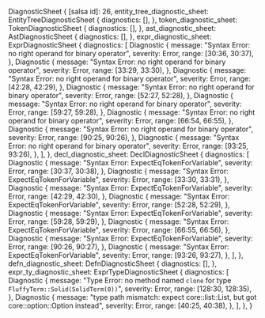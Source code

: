 DiagnosticSheet {
    [salsa id]: 26,
    entity_tree_diagnostic_sheet: EntityTreeDiagnosticSheet {
        diagnostics: [],
    },
    token_diagnostic_sheet: TokenDiagnosticSheet {
        diagnostics: [],
    },
    ast_diagnostic_sheet: AstDiagnosticSheet {
        diagnostics: [],
    },
    expr_diagnostic_sheet: ExprDiagnosticSheet {
        diagnostics: [
            Diagnostic {
                message: "Syntax Error: no right operand for binary operator",
                severity: Error,
                range: [30:36, 30:37),
            },
            Diagnostic {
                message: "Syntax Error: no right operand for binary operator",
                severity: Error,
                range: [33:29, 33:30),
            },
            Diagnostic {
                message: "Syntax Error: no right operand for binary operator",
                severity: Error,
                range: [42:28, 42:29),
            },
            Diagnostic {
                message: "Syntax Error: no right operand for binary operator",
                severity: Error,
                range: [52:27, 52:28),
            },
            Diagnostic {
                message: "Syntax Error: no right operand for binary operator",
                severity: Error,
                range: [59:27, 59:28),
            },
            Diagnostic {
                message: "Syntax Error: no right operand for binary operator",
                severity: Error,
                range: [66:54, 66:55),
            },
            Diagnostic {
                message: "Syntax Error: no right operand for binary operator",
                severity: Error,
                range: [90:25, 90:26),
            },
            Diagnostic {
                message: "Syntax Error: no right operand for binary operator",
                severity: Error,
                range: [93:25, 93:26),
            },
        ],
    },
    decl_diagnostic_sheet: DeclDiagnosticSheet {
        diagnostics: [
            Diagnostic {
                message: "Syntax Error: ExpectEqTokenForVariable",
                severity: Error,
                range: [30:37, 30:38),
            },
            Diagnostic {
                message: "Syntax Error: ExpectEqTokenForVariable",
                severity: Error,
                range: [33:30, 33:31),
            },
            Diagnostic {
                message: "Syntax Error: ExpectEqTokenForVariable",
                severity: Error,
                range: [42:29, 42:30),
            },
            Diagnostic {
                message: "Syntax Error: ExpectEqTokenForVariable",
                severity: Error,
                range: [52:28, 52:29),
            },
            Diagnostic {
                message: "Syntax Error: ExpectEqTokenForVariable",
                severity: Error,
                range: [59:28, 59:29),
            },
            Diagnostic {
                message: "Syntax Error: ExpectEqTokenForVariable",
                severity: Error,
                range: [66:55, 66:56),
            },
            Diagnostic {
                message: "Syntax Error: ExpectEqTokenForVariable",
                severity: Error,
                range: [90:26, 90:27),
            },
            Diagnostic {
                message: "Syntax Error: ExpectEqTokenForVariable",
                severity: Error,
                range: [93:26, 93:27),
            },
        ],
    },
    defn_diagnostic_sheet: DefnDiagnosticSheet {
        diagnostics: [],
    },
    expr_ty_diagnostic_sheet: ExprTypeDiagnosticSheet {
        diagnostics: [
            Diagnostic {
                message: "Type Error: no method named `clone` for type `FluffyTerm::Solid(SolidTerm(0))`",
                severity: Error,
                range: [128:30, 128:35),
            },
            Diagnostic {
                message: "type path mismatch: expect core::list::List, but got core::option::Option instead",
                severity: Error,
                range: [40:25, 40:38),
            },
        ],
    },
}